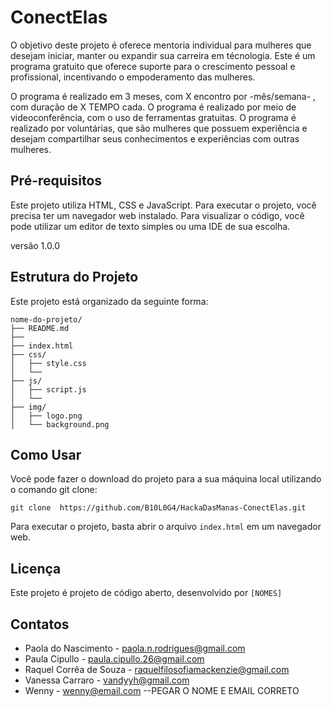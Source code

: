 # ConectElas

O objetivo deste projeto é oferece mentoria individual para mulheres que desejam iniciar, manter ou expandir sua carreira em técnologia.
Este é um programa gratuito que oferece suporte para o crescimento pessoal e profissional, incentivando o empoderamento das mulheres.

O programa é realizado em 3 meses, com X encontro por -mês/semana- , com duração de X TEMPO cada. O programa é realizado por meio de videoconferência, com o uso de ferramentas gratuitas. O programa é realizado por voluntárias, que são mulheres que possuem experiência e desejam compartilhar seus conhecimentos e experiências com outras mulheres. 

## Pré-requisitos

Este projeto utiliza HTML, CSS e JavaScript. Para executar o projeto, você precisa ter um navegador web instalado.
Para visualizar o código, você pode utilizar um editor de texto simples ou uma IDE de sua escolha.

versão 1.0.0


## Estrutura do Projeto

Este projeto está organizado da seguinte forma:

```
nome-do-projeto/
├── README.md
├── 
├── index.html
├── css/
│   ├── style.css
│   └── 
├── js/
│   ├── script.js
│   └── 
├── img/
│   ├── logo.png
│   └── background.png

```

## Como Usar

Você pode fazer o download do projeto para a sua máquina local utilizando o comando git clone:

``` 
git clone  https://github.com/B10L0G4/HackaDasManas-ConectElas.git
```

Para executar o projeto, basta abrir o arquivo `index.html` em um navegador web.


## Licença

Este projeto é projeto de código aberto, 
desenvolvido por `[NOMES]`

## Contatos

- Paola do Nascimento - [paola.n.rodrigues@gmail.com](mailto:paola.n.rodrigues@gmail.com)
- Paula Cipullo - [paula.cipullo.26@gmail.com](paula.cipullo.26@gmail.com)
- Raquel Corrêa de Souza - [raquelfilosofiamackenzie@gmail.com](mailto:raquelfilosofiamackenzie@gmail.com)
- Vanessa Carraro - [vandyyh@gmail.com](mailto:vandyyh@gmail.com)
- Wenny - [wenny@email.com](mailto:wenny@email.com) --PEGAR O NOME E EMAIL CORRETO